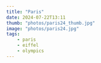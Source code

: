 ```yaml
---
title: "Paris"
date: 2024-07-22T13:11
thumb: "photos/paris24_thumb.jpg"
image: "photos/paris24.jpg"
tags:
    - paris
    - eiffel
    - olympics
---
```

